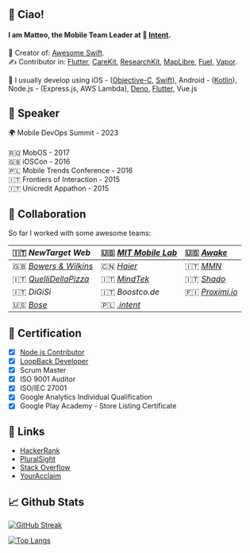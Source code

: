 ## 👋 Ciao!
<!-- Add a quick bio about you, use emojis to emphatize concepts -->
#### I am Matteo, the Mobile Team Leader at 🔴 [Intent](https://withintent.com).

🚀 Creator of: [Awesome Swift](https://github.com/matteocrippa/awesome-swift).<br>
✍️ Contributor in: [Flutter](https://github.com/flutter/flutter), [CareKit](https://github.com/carekit-apple/CareKit), [ResearchKit](https://github.com/ResearchKit/ResearchKit), [MapLibre](https://github.com/maplibre/maplibre-gl-native), [Fuel](https://github.com/kittinunf/fuel), [Vapor](https://github.com/vapor/vapor).

<!-- List your skills, link them to their repository so it's easy to browse them -->
🔬 I usually develop using 
iOS - ([Objective-C](https://github.com/matteocrippa?tab=repositories&q=&type=&language=objective-c), [Swift](https://github.com/matteocrippa?tab=repositories&q=&type=&language=swift)),
Android - ([Kotlin](https://github.com/matteocrippa?tab=repositories&q=&type=&language=kotlin)),
Node.js - (Express.js, AWS Lambda),
[Deno](https://github.com/matteocrippa?tab=repositories&q=&type=&language=typescript),
[Flutter](https://github.com/matteocrippa?tab=repositories&q=&type=&language=dart),
Vue.js

## 🎤 Speaker
<!-- If you spoke during any conference, add a reference here -->

🌍 Mobile DevOps Summit - 2023 <br>
<br>
🇷🇴 MobOS - 2017<br>
🇬🇧 iOSCon - 2016<br>
🇵🇱 Mobile Trends Conference - 2016<br>
🇮🇹 Frontiers of Interaction - 2015<br>
🇮🇹 Unicredit Appathon - 2015<br>


## 🤝 Collaboration

So far I worked with some awesome teams: 

| 🇮🇹 _NewTarget Web_  | 🇺🇸 _[MIT Mobile Lab]()_ | 🇺🇸 _[Awake](https://awake.us)_ |
| :- | :- | :- |
| 🇬🇧 _[Bowers & Wilkins](https://www.bowerswilkins.com)_ | 🇨🇳 _[Haier](https://corporate.haier-europe.com/en/)_ | 🇮🇹 _[MMN](https://www.mmn.it)_ |
| 🇮🇹 _[QuelliDellaPizza](https://quellidellapizza.it/)_| 🇮🇹 _[MindTek](https://www.mindtek.it)_| 🇮🇹 _[Shado](https://shado.tv)_ |
| 🇮🇹 _DiGiSi_ | 🇮🇹 _Boostco.de_ | 🇫🇮 _[Proximi.io](https://proximi.io)_ |   
| 🇺🇸 _[Bose](https://bose.com)_ | 🇵🇱 _[.intent](https://withintent.com)_ |

## 🪪 Certification
<!-- List your certifications, if possible add a link to confirm them -->
- [x] [Node.js Contributor](https://www.youracclaim.com/badges/9b5aba92-6d4e-4e6e-bf7e-ca6b9d9b9ccf/linked_in_profile)
- [x] [LoopBack Developer](https://www.youracclaim.com/badges/cbdb1a17-7285-4e37-a93d-89d1ea2176dc/linked_in_profile)
- [x] Scrum Master
- [x] ISO 9001 Auditor
- [x] ISO/IEC 27001
- [x] Google Analytics Individual Qualification
- [x] Google Play Academy - Store Listing Certificate 

## 🐝 Links
<!-- Any other relevant link to share? Put it here! -->
- [HackerRank](https://www.hackerrank.com/matteo_crippa)
- [PluralSight](https://app.pluralsight.com/profile/matteo-crippa)
- [Stack Overflow](https://stackoverflow.com/users/187754/matteo-crippa)
- [YourAcclaim](https://www.youracclaim.com/users/matteo-crippa/badges)

## 📈 Github Stats

[![GitHub Streak](http://github-readme-streak-stats.herokuapp.com?user=matteocrippa&theme=dark&hide_border=true)](https://git.io/streak-stats)

[![Top Langs](https://github-readme-stats.vercel.app/api/top-langs/?username=matteocrippa&count_private=true&hide=c)](https://github.com/matteocrippa)
